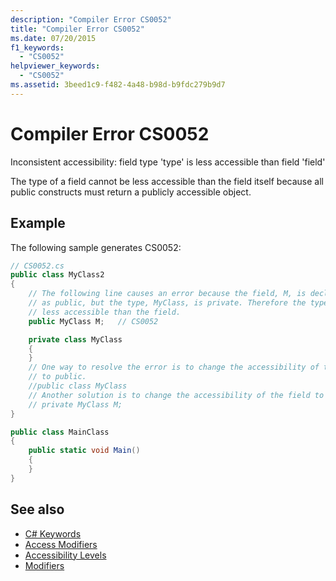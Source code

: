 ```yaml
---
description: "Compiler Error CS0052"
title: "Compiler Error CS0052"
ms.date: 07/20/2015
f1_keywords:
  - "CS0052"
helpviewer_keywords:
  - "CS0052"
ms.assetid: 3beed1c9-f482-4a48-b98d-b9fdc279b9d7
---
```

# Compiler Error CS0052

Inconsistent accessibility: field type 'type' is less accessible than field 'field'

 The type of a field cannot be less accessible than the field itself because all public constructs must return a publicly accessible object.

## Example

 The following sample generates CS0052:

```csharp
// CS0052.cs
public class MyClass2
{
    // The following line causes an error because the field, M, is declared
    // as public, but the type, MyClass, is private. Therefore the type is
    // less accessible than the field.
    public MyClass M;   // CS0052

    private class MyClass
    {
    }
    // One way to resolve the error is to change the accessibility of the type
    // to public.
    //public class MyClass
    // Another solution is to change the accessibility of the field to private.
    // private MyClass M;
}

public class MainClass
{
    public static void Main()
    {
    }
}
```

## See also

- [C# Keywords](../keywords/index.md)
- [Access Modifiers](../keywords/access-modifiers.md)
- [Accessibility Levels](../keywords/accessibility-levels.md)
- [Modifiers](/dotnet/csharp/language-reference/keywords)

